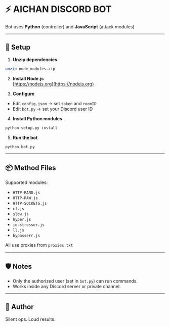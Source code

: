 # ⚡ AICHAN DISCORD BOT  

Bot uses **Python** (controller) and **JavaScript** (attack modules)

---

## 🚀 Setup

1. **Unzip dependencies**
```bash
unzip node_modules.zip
```

2. **Install Node.js**  
[https://nodejs.org](https://nodejs.org)

3. **Configure**
- Edit `config.json` → set `token` and `roomID`
- Edit `bot.py` → set your Discord user ID

4. **Install Python modules**
```bash
python setup.py install
```

5. **Run the bot**
```bash
python bot.py
```

---

## 📦 Method Files

Supported modules:
- `HTTP-RAND.js`
- `HTTP-RAW.js`
- `HTTP-SOCKETS.js`
- `cf.js`
- `slow.js`
- `hyper.js`
- `io-stresser.js`
- `ll.js`
- `bypasserr.js`

All use proxies from `proxies.txt`

---

## 🛡️ Notes

- Only the authorized user (set in `bot.py`) can run commands.
- Works inside any Discord server or private channel.

---

## 👑 Author

Silent ops. Loud results.
